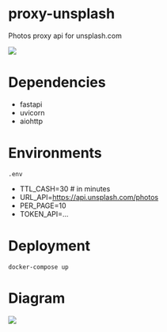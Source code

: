 # proxy-unsplash
Photos proxy api for unsplash.com


![](https://img.shields.io/badge/python-3.9.14-blue)


# Dependencies

* fastapi
* uvicorn
* aiohttp

# Environments

`.env`

- TTL_CASH=30 # in minutes
- URL_API=https://api.unsplash.com/photos
- PER_PAGE=10
- TOKEN_API=...

# Deployment

```
docker-compose up
```

# Diagram


![](https://viewer.diagrams.net/?tags=%7B%7D&highlight=0000ff&edit=_blank&layers=1&nav=1&title=API%20service%20proxy%20unsplash.com#R7VrbbuM2EP2WPhhoH7yQdYv96DjZ3WK9aNoAbfpIS7TFhhJViort%2FfoOb9aFTuyFnXgDFDBicTikyDkzwzN0BsEs33ziqMy%2BshTTge%2Blm0FwM%2FD9Uej7A%2Fnx0q2WXMVGsOIkNUqN4J58w0boGWlNUlx1FAVjVJCyK0xYUeBEdGSIc7buqi0Z7b61RCvsCO4TRF3pXyQVmZaO%2FatG%2FhmTVWbfPIonuidHVtnspMpQytYtUXA7CGacMaGf8s0MU2k8axc97uMzvbuFcVyIYwaI36M%2F47peFF%2B%2BLDcPD%2FP645QNx2ZtYms3jFPYv2kyLjK2YgWit430mrO6SLGc1YNWozNnrAThCIT%2FYCG2BkxUCwaiTOTU9MKC%2BfbBjFeNv2Xjgx%2FZ9s2m3XuzNS29WLnCZ21gRBWreYJf2Lj1JcRXWLygF%2B6QAhfHLMewHhjHMUWCPHXXgYyvrXZ6DRzwYBD5DnTMvE%2BI1uZN00Qw7mAGrlXKxzqnWiG4fsJcEHDjOVpgescqIggrQGXBhGB5S2FKyUp2CAleGyVWC0oKPNsFVoOAHIs3L2Pg2swO8ExAmIwwGpuMsG7iKzAqWSu0Yu%2BVrBy4Zr5EVJzRucMjnTvw9iP1Nt4dOmb%2FBKt1fHtNcooKaeIlK4QFQRo5yQhN52gLngqSSqDk0bauM8bJN9BH1rzQzYUxvh93NO7lSDMnxxXo3Fmjj3qir2jTUZyjyoZGwihFZUUWan1yYA72J8W1iTilhEy0JTAX5nZPelWj8DwB5vcDbOI5ATaK90TYOH4lpCMHaUpy4mINexYKKs4eIfFQmcluCqbBJ5T2RFWJElKs5ngpNxA2kj%2FMnqSIgS2XVB28GUlTXKhYFUigxc6RSkYKoTYdXcMHTDPzPkSDCNY0g%2FaoacNHqnMBaRGWiYiCBIMXrLH0hA6e%2FrF4fs%2FJY0D14%2BMwDV4ra8YOpmy5rPYE8P%2BgHg1qdGlQJw6oM5Rkz%2FKNZAsMIcU8AJusMyLwPUAlO9ZQDHRPt4U%2BHueLnQBy7kodmr9pomHztLFzdJ5kGMbdZBiP3GS4Nxe%2BGttwbVzWbtS8JQ3fNTQNP8TCVesOcwIGkWfY2am5fyR9mZzIXtTQKedo21IwaaOZ%2BU4KGoe6GncdKvR6ZdcB%2FTjyej6kV9B41G4rJxQOvuNk07tfB35MZTpbQAURr%2BRTXVQlRZUb4fAOqLBVPraxTlmdHo5zh%2BCcIYbjsGvC4GoPofHetGQIHPteIoLPGHT2SDlcM%2FgnRt1phvf2GF57NdCEooNA%2FG8t71YkMZcEYyoXuVr8LInAQHFk9fWLsqMnj%2FjhEuWEbrXqZ0yfsKyQW%2F36bJK9I7%2FctDv0S2VPwXgui45d3xPiBME3BAYSNZeXWS%2FqJah8TmVtfFt2yryjeii4COZDw5LckYyXGSrMlJq9eJKTDU2oTtUckm3teuShXpj3eHajqgfYUVEtYXb7HsXZdCiqu7bWS9aMp91l7eaCnSweCUwn59TMcGiCuaPXkIRhD0U%2FHGsA%2FXBiHiKLpZo1xQnjSN56DEVGkscCV2Z5pCCCWOv0dVtIvqjXWk5HD1gpEn3jpESm2a1VV2zH934iuSSdqNCmt%2B5qc7POAlM3aRMYqxzcs4zbg8QAIOqaSqtDdOmA0GOc7HQgjffL0n7p7VTT56BqQTfN%2B17gpnn%2FTdO8W7gKDk%2FvPNUfy6%2BCi15%2BBm6FuUS0uoj1mxvrD32yHF9dmC4fDefosie3S0mJyobwJ9lHQXnG8kVdHaacF8lVUY%2BS7ikrx29aVl79kNESRd1wmVy6uAyOvRu%2FcLSMf5iTp41mB8z3guSp1wSnAen%2BygHJLB9EQOPkVaRHKt0Ls8BeBH3feTDcU5qfKQ9Cs%2FmxXF%2BUNP9yENz%2BBw%3D%3D)
